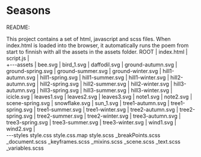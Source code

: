 # Seasons

README:

This project contains a set of html, javascript and scss files. When index.html is loaded into the browser, it automatically runs the poem from start to finnish with all the assets in the assets folder.
ROOT
| index.html
| script.js
|  
+---assets
| bee.svg
| bird_1.svg
| daffodil.svg
| ground-autumn.svg
| ground-spring.svg
| ground-summer.svg
| ground-winter.svg
| hill1-autumn.svg
| hill1-spring.svg
| hill1-summer.svg
| hill1-winter.svg
| hill2-autumn.svg
| hill2-spring.svg
| hill2-summer.svg
| hill2-winter.svg
| hill3-autumn.svg
| hill3-spring.svg
| hill3-summer.svg
| hill3-winter.svg
| icicle.svg
| leaves1.svg
| leaves2.svg
| leaves3.svg
| note1.svg
| note2.svg
| scene-spring.svg
| snowflake.svg
| sun_1.svg
| tree1-autumn.svg
| tree1-spring.svg
| tree1-summer.svg
| tree1-winter.svg
| tree2-autumn.svg
| tree2-spring.svg
| tree2-summer.svg
| tree2-winter.svg
| tree3-autumn.svg
| tree3-spring.svg
| tree3-summer.svg
| tree3-winter.svg
| wind1.svg
| wind2.svg
|  
\---styles
style.css
style.css.map
style.scss
\_breakPoints.scss
\_document.scss
\_keyframes.scss
\_mixins.scss
\_scene.scss
\_text.scss
\_variables.scss
